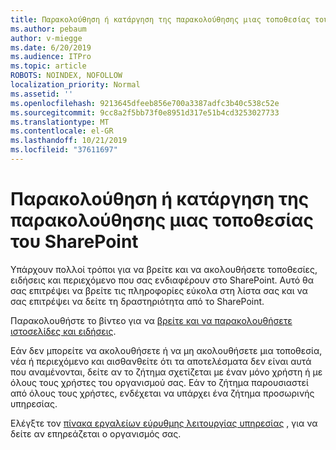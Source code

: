 ```yaml
---
title: Παρακολούθηση ή κατάργηση της παρακολούθησης μιας τοποθεσίας του SharePoint
ms.author: pebaum
author: v-miegge
ms.date: 6/20/2019
ms.audience: ITPro
ms.topic: article
ROBOTS: NOINDEX, NOFOLLOW
localization_priority: Normal
ms.assetid: ''
ms.openlocfilehash: 9213645dfeeb856e700a3387adfc3b40c538c52e
ms.sourcegitcommit: 9cc8a2f5bb73f0e8951d317e51b4cd3253027733
ms.translationtype: MT
ms.contentlocale: el-GR
ms.lasthandoff: 10/21/2019
ms.locfileid: "37611697"
---
```

# <a name="follow-or-un-follow-a-sharepoint-site"></a>Παρακολούθηση ή κατάργηση της παρακολούθησης μιας τοποθεσίας του SharePoint

Υπάρχουν πολλοί τρόποι για να βρείτε και να ακολουθήσετε τοποθεσίες, ειδήσεις και περιεχόμενο που σας ενδιαφέρουν στο SharePoint. Αυτό θα σας επιτρέψει να βρείτε τις πληροφορίες εύκολα στη λίστα σας και να σας επιτρέψει να δείτε τη δραστηριότητα από το SharePoint.

Παρακολουθήστε το βίντεο για να [βρείτε και να παρακολουθήσετε ιστοσελίδες και ειδήσεις](https://support.office.com/article/Video-Find-and-follow-sites-news-and-content-4411e38f-9bc5-4ecc-bd33-3dbe939ac84c).

Εάν δεν μπορείτε να ακολουθήσετε ή να μη ακολουθήσετε μια τοποθεσία, νέα ή περιεχόμενο και αισθανθείτε ότι τα αποτελέσματα δεν είναι αυτά που αναμένονται, δείτε αν το ζήτημα σχετίζεται με έναν μόνο χρήστη ή με όλους τους χρήστες του οργανισμού σας. Εάν το ζήτημα παρουσιαστεί από όλους τους χρήστες, ενδέχεται να υπάρχει ένα ζήτημα προσωρινής υπηρεσίας.

Ελέγξτε τον [πίνακα εργαλείων εύρυθμης λειτουργίας υπηρεσίας](https://admin.microsoft.com/AdminPortal/Home#/servicehealth) , για να δείτε αν επηρεάζεται ο οργανισμός σας.
